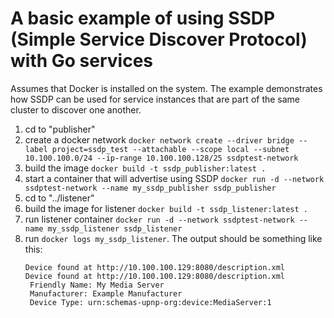# A basic example of using SSDP (Simple Service Discover Protocol) with Go services

Assumes that Docker is installed on the system. The example demonstrates how SSDP can be used for service instances that are part of the same cluster to discover one another.

1. cd to "publisher"
2. create a docker network `docker network create --driver bridge --label project=ssdp_test --attachable --scope local --subnet 10.100.100.0/24 --ip-range 10.100.100.128/25 ssdptest-network`
3. build the image `docker build -t ssdp_publisher:latest .`
4. start a container that will advertise using SSDP `docker run -d --network ssdptest-network --name my_ssdp_publisher ssdp_publisher`
5. cd to "../listener"
6. build the image for listener `docker build -t ssdp_listener:latest .`
7. run listener container `docker run -d --network ssdptest-network --name my_ssdp_listener ssdp_listener`
8. run `docker logs my_ssdp_listener`. The output should be something like this:
   ```
   Device found at http://10.100.100.129:8080/description.xml
   Device found at http://10.100.100.129:8080/description.xml
    Friendly Name: My Media Server
    Manufacturer: Example Manufacturer
    Device Type: urn:schemas-upnp-org:device:MediaServer:1
  ```
